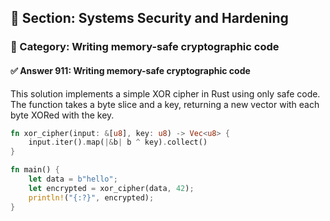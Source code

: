 ## 📘 Section: Systems Security and Hardening
### 🔹 Category: Writing memory-safe cryptographic code
#### ✅ Answer 911: Writing memory-safe cryptographic code

This solution implements a simple XOR cipher in Rust using only safe code. The function takes a byte slice and a key, returning a new vector with each byte XORed with the key.

```rust
fn xor_cipher(input: &[u8], key: u8) -> Vec<u8> {
    input.iter().map(|&b| b ^ key).collect()
}

fn main() {
    let data = b"hello";
    let encrypted = xor_cipher(data, 42);
    println!("{:?}", encrypted);
}
```
